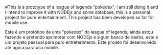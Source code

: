 #This is a prototype of a league of legends "pokedex", I am still doing it and I intend to improve it with NODEjs and some database, this is a personal project for pure entertainment. This project has been developed so far for mobile use.

Este é um protótipo de uma "pokedex" do league of legends, ainda estou fazendo e pretendo aprimorar com NODEjs e algum banco de dados, este é um projeto pessoal para puro entreterimento. Este projeto foi desenvolvido até agora para uso mobile.
